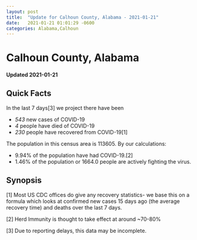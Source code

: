 ```yaml
---
layout: post
title:  "Update for Calhoun County, Alabama - 2021-01-21"
date:   2021-01-21 01:01:29 -0600
categories: Alabama,Calhoun
---
```


# Calhoun County, Alabama
#### Updated 2021-01-21

## Quick Facts

In the last 7 days[3] we project there have been
- *543* new cases of COVID-19
- *4* people have died of COVID-19
- *230* people have recovered from COVID-19[1]

The population in this census area is 113605. By our calculations:
- 9.94% of the population have had COVID-19.[2]
- 1.46% of the population or 1664.0 people are actively fighting the virus.

## Synopsis




[1] Most US CDC offices do give any recovery statistics- we base this on a formula which looks at confirmed new cases
15 days ago (the average recovery time) and deaths over the last 7 days.

[2] Herd Immunity is thought to take effect at around ~70-80%

[3] Due to reporting delays, this data may be incomplete.
 
    